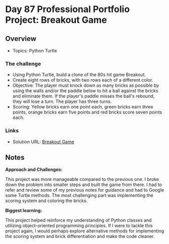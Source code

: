 # Day 87 Professional Portfolio Project: Breakout Game 


## Overview

- Topics: Python Turtle

### The challenge

- Using Python Turtle, build a clone of the 80s hit game Breakout. 
- Create eight rows of bricks, with two rows each of a different color. 
- Objective: The player must knock down as many bricks as possible by using the walls and/or the paddle below to hit a ball against the bricks and eliminate them. If the player's paddle misses the ball's rebound, they will lose a turn. The player has three turns. 
- Scoring: Yellow bricks earn one point each, green bricks earn three points, orange bricks earn five points and red bricks score seven points each.

### Links

- Solution URL: [Breakout Game](https://github.com/Mikerniker/100_Days_of_Python/tree/main/Day87)

## Notes
**Approach and Challenges:** 

This project was more manageable compared to the previous one. I broke down the problem into smaller steps and built the game from there. I had to refer and review some of my previous notes for guidance and had to Google some Turtle methods. The most challenging part was implementing the scoring system and coloring the bricks.

**Biggest learning:**

This project helped reinforce my understanding of Python classes and utilizing object-oriented programming principles. If I were to tackle this project again, I would perhaps explore alternative methods for implementing the scoring system and brick differentiation and make the code cleaner.